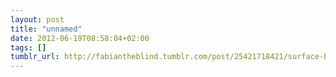 ```yaml
---
layout: post
title: "unnamed"
date: 2012-06-19T08:58:04+02:00
tags: []
tumblr_url: http://fabiantheblind.tumblr.com/post/25421718421/surface-by-microsoft-by-surface
---
```

